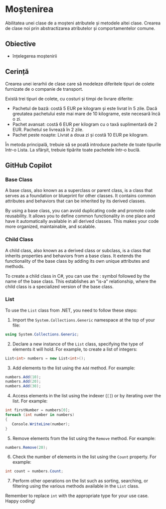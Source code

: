 # Moștenirea

Abilitatea unei clase de a moșteni atributele și metodele altei clase. Crearea de clase noi prin abstractizarea atributelor și comportamentelor comune.

## Obiective
* înțelegerea moștenirii

## Cerință

Crearea unei ierarhii de clase care să modeleze diferitele tipuri de colete furnizate de o companie de transport. 

Există trei tipuri de colete, cu costuri și timpi de livrare diferite: 
* Pachetul de bază: costă 5 EUR pe kilogram și este livrat în 5 zile. Dacă greutatea pachetului este mai mare de 10 kilograme, este necesară încă o zi. 
* Pachet avansat: costă 6 EUR per kilogram cu o taxă suplimentară de 2 EUR. Pachetul se livrează în 2 zile.  
* Pachet peste noapte: Livrat a doua zi și costă 10 EUR pe kilogram. 

În metoda principală, trebuie să se poată introduce pachete de toate tipurile într-o Lista. La sfârșit, trebuie tipărite toate pachetele într-o buclă.

## GitHub Copilot

### Base Class

A base class, also known as a superclass or parent class, is a class that serves as a foundation or blueprint for other classes. It contains common attributes and behaviors that can be inherited by its derived classes.

By using a base class, you can avoid duplicating code and promote code reusability. It allows you to define common functionality in one place and have it automatically available in all derived classes. This makes your code more organized, maintainable, and scalable.

### Child Class

A child class, also known as a derived class or subclass, is a class that inherits properties and behaviors from a base class. It extends the functionality of the base class by adding its own unique attributes and methods.

To create a child class in C#, you can use the : symbol followed by the name of the base class. This establishes an "is-a" relationship, where the child class is a specialized version of the base class.

### List<T>
To use the `List` class from .NET, you need to follow these steps:

1. Import the `System.Collections.Generic` namespace at the top of your file:
  ```csharp
  using System.Collections.Generic;
  ```

2. Declare a new instance of the `List` class, specifying the type of elements it will hold. For example, to create a list of integers:
  ```csharp
  List<int> numbers = new List<int>();
  ```

3. Add elements to the list using the `Add` method. For example:
  ```csharp
  numbers.Add(10);
  numbers.Add(20);
  numbers.Add(30);
  ```

4. Access elements in the list using the indexer (`[]`) or by iterating over the list. For example:
  ```csharp
  int firstNumber = numbers[0];
  foreach (int number in numbers)
  {
     Console.WriteLine(number);
  }
  ```

5. Remove elements from the list using the `Remove` method. For example:
  ```csharp
  numbers.Remove(20);
  ```

6. Check the number of elements in the list using the `Count` property. For example:
  ```csharp
  int count = numbers.Count;
  ```

7. Perform other operations on the list such as sorting, searching, or filtering using the various methods available in the `List` class.

Remember to replace `int` with the appropriate type for your use case. Happy coding!
